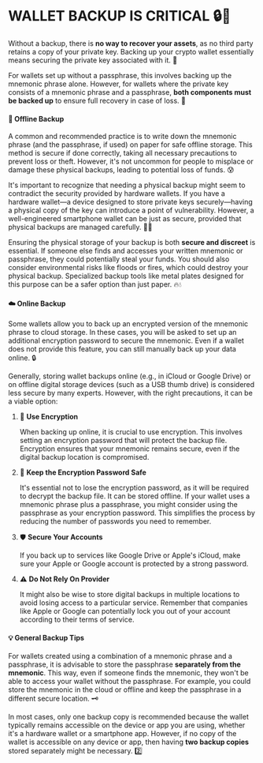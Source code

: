# WALLET BACKUP IS CRITICAL 🔒💾

Without a backup, there is **no way to recover your assets**, as no third party retains a copy of your private key. Backing up your crypto wallet essentially means securing the private key associated with it. 🔑

For wallets set up without a passphrase, this involves backing up the mnemonic phrase alone. However, for wallets where the private key consists of a mnemonic phrase and a passphrase, **both components must be backed up** to ensure full recovery in case of loss. 📝

#### 📄 Offline Backup 

A common and recommended practice is to write down the mnemonic phrase (and the passphrase, if used) on paper for safe offline storage. This method is secure if done correctly, taking all necessary precautions to prevent loss or theft. However, it's not uncommon for people to misplace or damage these physical backups, leading to potential loss of funds. 😰

It's important to recognize that needing a physical backup might seem to contradict the security provided by hardware wallets. If you have a hardware wallet—a device designed to store private keys securely—having a physical copy of the key can introduce a point of vulnerability. However, a well-engineered smartphone wallet can be just as secure, provided that physical backups are managed carefully. 📱🔐

Ensuring the physical storage of your backup is both **secure and discreet** is essential. If someone else finds and accesses your written mnemonic or passphrase, they could potentially steal your funds. You should also consider environmental risks like floods or fires, which could destroy your physical backup. Specialized backup tools like metal plates designed for this purpose can be a safer option than just paper. 🔥💧

#### ☁️ Online Backup 

Some wallets allow you to back up an encrypted version of the mnemonic phrase to cloud storage. In these cases, you will be asked to set up an additional encryption password to secure the mnemonic. Even if a wallet does not provide this feature, you can still manually back up your data online. 🔒

Generally, storing wallet backups online (e.g., in iCloud or Google Drive) or on offline digital storage devices (such as a USB thumb drive) is considered less secure by many experts. However, with the right precautions, it can be a viable option:

1) 🔐 **Use Encryption** 

   When backing up online, it is crucial to use encryption. This involves setting an encryption password that will protect the backup file. Encryption ensures that your mnemonic remains secure, even if the digital backup location is compromised.


2) 🔑 **Keep the Encryption Password Safe** 

   It's essential not to lose the encryption password, as it will be required to decrypt the backup file. It can be stored offline. If your wallet uses a mnemonic phrase plus a passphrase, you might consider using the passphrase as your encryption password. This simplifies the process by reducing the number of passwords you need to remember.


3) 🛡️ **Secure Your Accounts** 

   If you back up to services like Google Drive or Apple's iCloud, make sure your Apple or Google account is protected by a strong password.


4) ⚠️ **Do Not Rely On Provider** 

   It might also be wise to store digital backups in multiple locations to avoid losing access to a particular service. Remember that companies like Apple or Google can potentially lock you out of your account according to their terms of service.

#### 💡 General Backup Tips 

For wallets created using a combination of a mnemonic phrase and a passphrase, it is advisable to store the passphrase **separately from the mnemonic**. This way, even if someone finds the mnemonic, they won't be able to access your wallet without the passphrase. For example, you could store the mnemonic in the cloud or offline and keep the passphrase in a different secure location. 🗝️

In most cases, only one backup copy is recommended because the wallet typically remains accessible on the device or app you are using, whether it's a hardware wallet or a smartphone app. However, if no copy of the wallet is accessible on any device or app, then having **two backup copies** stored separately might be necessary. 2️⃣